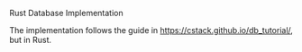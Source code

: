 Rust Database Implementation

The implementation follows the guide in https://cstack.github.io/db_tutorial/, but in Rust.